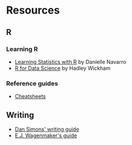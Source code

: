 # Resources

## R

### Learning R 

* [Learning Statistics with R](http://learningstatisticswithr-bookdown.netlify.com) by Danielle Navarro
* [R for Data Science](http://r4ds.had.co.nz) by Hadley Wickham

### Reference guides

* [Cheatsheets](https://www.rstudio.com/resources/cheatsheets/)

## Writing

* [Dan Simons' writing guide](http://www.dansimons.com/resources/writing_tips.html)
* [E.J. Wagenmaker's guide](http://www.ejwagenmakers.com/2009/TeachingTipsWriting.pdf)
